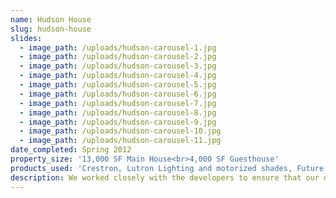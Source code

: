 ```yaml
---
name: Hudson House
slug: hudson-house
slides:
  - image_path: /uploads/hudson-carousel-1.jpg
  - image_path: /uploads/hudson-carousel-2.jpg
  - image_path: /uploads/hudson-carousel-3.jpg
  - image_path: /uploads/hudson-carousel-4.jpg
  - image_path: /uploads/hudson-carousel-5.jpg
  - image_path: /uploads/hudson-carousel-6.jpg
  - image_path: /uploads/hudson-carousel-7.jpg
  - image_path: /uploads/hudson-carousel-8.jpg
  - image_path: /uploads/hudson-carousel-9.jpg
  - image_path: /uploads/hudson-carousel-10.jpg
  - image_path: /uploads/hudson-carousel-11.jpg
date_completed: Spring 2012
property_size: '13,000 SF Main House<br>4,000 SF Guesthouse'
products_used: 'Crestron, Lutron Lighting and motorized shades, Future Automation lifts, Sonance, pool control, integration with player piano, gate control, and a wireless network system.'
description: We worked closely with the developers to ensure that our design and integration was top-of-the-line. This included 2 pools, multiple lifts and standard audio/video control systems. A Crestron system was designed to control the indoor and outdoor pools. The Lutron lighting system was programmed for indoor and outdoor lighting scenes. The home also included full integration of audio and video, HVAC, security and gate control.
---
```


